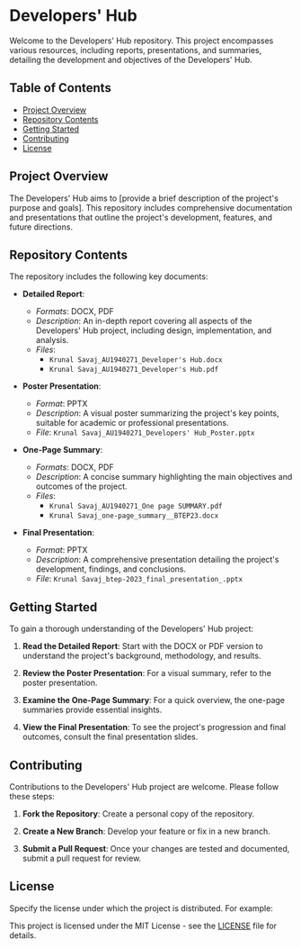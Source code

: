 # Developers' Hub

Welcome to the Developers' Hub repository. This project encompasses various resources, including reports, presentations, and summaries, detailing the development and objectives of the Developers' Hub.

## Table of Contents

- [Project Overview](#project-overview)
- [Repository Contents](#repository-contents)
- [Getting Started](#getting-started)
- [Contributing](#contributing)
- [License](#license)

## Project Overview

The Developers' Hub aims to [provide a brief description of the project's purpose and goals]. This repository includes comprehensive documentation and presentations that outline the project's development, features, and future directions.

## Repository Contents

The repository includes the following key documents:

- **Detailed Report**:  
  - *Formats*: DOCX, PDF  
  - *Description*: An in-depth report covering all aspects of the Developers' Hub project, including design, implementation, and analysis.  
  - *Files*:
    - `Krunal Savaj_AU1940271_Developer's Hub.docx`
    - `Krunal Savaj_AU1940271_Developer's Hub.pdf`

- **Poster Presentation**:  
  - *Format*: PPTX  
  - *Description*: A visual poster summarizing the project's key points, suitable for academic or professional presentations.  
  - *File*: `Krunal Savaj_AU1940271_Developers' Hub_Poster.pptx`

- **One-Page Summary**:  
  - *Formats*: DOCX, PDF  
  - *Description*: A concise summary highlighting the main objectives and outcomes of the project.  
  - *Files*:
    - `Krunal Savaj_AU1940271_One page SUMMARY.pdf`
    - `Krunal Savaj_one-page_summary__BTEP23.docx`

- **Final Presentation**:  
  - *Format*: PPTX  
  - *Description*: A comprehensive presentation detailing the project's development, findings, and conclusions.  
  - *File*: `Krunal Savaj_btep-2023_final_presentation_.pptx`

## Getting Started

To gain a thorough understanding of the Developers' Hub project:

1. **Read the Detailed Report**: Start with the DOCX or PDF version to understand the project's background, methodology, and results.

2. **Review the Poster Presentation**: For a visual summary, refer to the poster presentation.

3. **Examine the One-Page Summary**: For a quick overview, the one-page summaries provide essential insights.

4. **View the Final Presentation**: To see the project's progression and final outcomes, consult the final presentation slides.

## Contributing

Contributions to the Developers' Hub project are welcome. Please follow these steps:

1. **Fork the Repository**: Create a personal copy of the repository.

2. **Create a New Branch**: Develop your feature or fix in a new branch.

3. **Submit a Pull Request**: Once your changes are tested and documented, submit a pull request for review.

## License

Specify the license under which the project is distributed. For example:

This project is licensed under the MIT License - see the [LICENSE](LICENSE) file for details.

